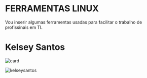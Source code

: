 # FERRAMENTAS LINUX
Vou inserir algumas ferramentas usadas para facilitar o trabalho de profissinais em TI.
# Kelsey Santos

![card](https://github-readme-stats.vercel.app/api?username=kelseysantos&theme=default&show_icons=true)

![kelseysantos](https://github-readme-stats.vercel.app/api/top-langs/?username=kelseysantos&hide=html&layout=compact&theme=highcontrast)